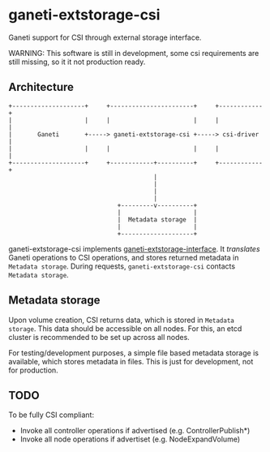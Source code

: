 # ganeti-extstorage-csi

Ganeti support for CSI through external storage interface.

WARNING: This software is still in development, some csi requirements are still missing, so it it not production ready.

## Architecture

```ascii
+--------------------+     +-----------------------+     +------------+
|                    |     |                       |     |            |
|       Ganeti       +-----> ganeti-extstorage-csi +-----> csi-driver |
|                    |     |                       |     |            |
+--------------------+     +------------+----------+     +------------+
                                        |
                                        |
                                        |
                                        |
                              +---------v----------+
                              |                    |
                              |  Metadata storage  |
                              |                    |
                              +--------------------+
```

ganeti-extstorage-csi implements [ganeti-extstorage-interface](https://docs.ganeti.org/docs/ganeti/3.0/html/man-ganeti-extstorage-interface.html). It _translates_ Ganeti operations to CSI operations, and stores returned metadata in `Metadata storage`. During requests, `ganeti-extstorage-csi` contacts `Metadata storage`.

## Metadata storage

Upon volume creation, CSI returns data, which is stored in `Metadata storage`. This data should be accessible on all nodes. For this, an etcd cluster is recommended to be set up across all nodes.

For testing/development purposes, a simple file based metadata storage is available, which stores metadata in files. This is just for development, not for production.

## TODO

To be fully CSI compliant:

- Invoke all controller operations if advertised (e.g. ControllerPublish*)
- Invoke all node operations if advertiset (e.g. NodeExpandVolume)
